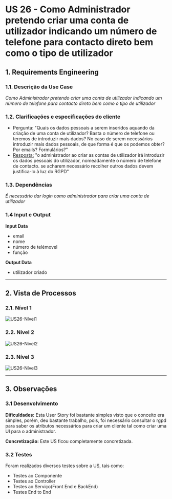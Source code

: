 # US 26 - Como Administrador pretendo criar uma conta de utilizador indicando um número de telefone para contacto direto bem como o tipo de utilizador

## **1. Requirements Engineering**

### **1.1. Descrição da Use Case**

*Como Administrador pretendo criar uma conta de utilizador indicando um número de telefone para contacto direto bem como o tipo de utilizador*

### **1.2. Clarificações e especificações do cliente**

* Pergunta: "Quais os dados pessoais a serem inseridos aquando da criação de uma conta de utilizador? Basta o número de telefone ou teremos de introduzir mais dados?
No caso de serem necessários introduzir mais dados pessoais, de que forma é que os podemos obter? Por emails? Formulários?"
* [Resposta:](https://moodle.isep.ipp.pt/mod/forum/discuss.php?d=20079#p25502) "o administrador ao criar as contas de utilizador irá introduzir os dados pessoais do utilizador, nomeadamente o número de telefone de contacto. se acharem necessário recolher outros dados devem justifica-lo à luz do RGPD"


### **1.3. Dependências**

*É necessário dar login como administrador para criar uma conta de utilizador*

### **1.4 Input e Output**

**Input Data**

* email
* nome
* número de telémovel
* função

**Output Data**

* utilizador criado

---

## **2. Vista de Processos**

### **2.1. Nível 1**

![US26-Nível1](../diagramas/nivel1/ML/US26__Como_Administrador_pretendo_criar_uma_conta_de_utilizador_indicando_um_número_de_telefone_para_contacto_direto_bem_como_o_tipo_de_utilizador.svg)

### **2.2. Nível 2**

![US26-Nível2](../diagramas/nivel2/ML/US26__Como_Administrador_pretendo_criar_uma_conta_de_utilizador_indicando_um_número_de_telefone_para_contacto_direto_bem_como_o_tipo_de_utilizador.svg)

### **2.3. Nível 3**

![US26-Nível3](../diagramas/nivel3/ML/US26__Como_Administrador_pretendo_criar_uma_conta_de_utilizador_indicando_um_número_de_telefone_para_contacto_direto_bem_como_o_tipo_de_utilizador.svg)

---

## **3. Observações**

### **3.1 Desenvolvimento**

**Dificuldades:** Esta User Story foi bastante simples visto que o conceito era simples, porém, deu bastante trabalho, pois, foi necessário consultar o rgpd
para saber os atributos necessários para criar um cliente tal como criar uma UI para o administrador.

**Concretização:** Este US ficou completamente concretizada.

### **3.2 Testes**

Foram realizados diversos testes sobre a US, tais como:

* Testes ao Componente
* Testes ao Controller
* Testes ao Serviço(Front End e BackEnd)
* Testes End to End